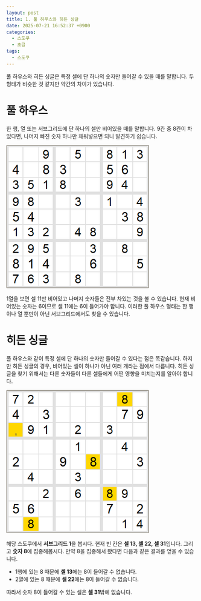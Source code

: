 ```yaml
---
layout: post
title: 1. 풀 하우스와 히든 싱글
date: 2025-07-21 16:52:37 +0900
categories:
  - 스도쿠
  - 초급
tags:
  - 스도쿠
---
```

풀 하우스와 히든 싱글은 특정 셀에 단 하나의 숫자만 들어갈 수 있을 때를 말합니다. 두 형태가 비슷한 것 같지만 약간의 차이가 있습니다.

# 풀 하우스
한 행, 열 또는 서브그리드에 단 하나의 셀만 비어있을 때를 말합니다. 9칸 중 8칸이 차있다면, 나머지 빠진 숫자 하나만 채워넣으면 되니 발견하기 쉽습니다.

![](assets/img/sudoku/sudoku_20250721_201254.png)

1열을 보면 셀 11만 비어있고 나머지 숫자들은 전부 차있는 것을 볼 수 있습니다. 현재 비어있는 숫자는 6이므로 셀 11에는 6이 들어가야 합니다. 이러한 풀 하우스 형태는 한 행이나 열 뿐만이 아닌 서브그리드에서도 찾을 수 있습니다.

# 히든 싱글
풀 하우스와 같이 특정 셀에 단 하나의 숫자만 들어갈 수 있다는 점은 똑같습니다. 하지만 히든 싱글의 경우, 비어있는 셀이 하나가 아닌 여러 개라는 점에서 다릅니다. 히든 싱글을 찾기 위해서는 다른 숫자들이 다른 셀들에게 어떤 영향을 미치는지를 알아야 합니다.

![](assets/img/sudoku/sudoku_20250721_175349.png)

해당 스도쿠에서 **서브그리드 1**을 봅시다. 현재 빈 칸은 **셀 13, 셀 22, 셀 31**입니다. 그리고 **숫자 8**에 집중해봅시다. 만약 8을 집중해서 봤다면 다음과 같은 결과를 얻을 수 있습니다.

- 1행에 있는 8 때문에 **셀 13**에는 8이 들어갈 수 없습니다. 
- 2열에 있는 8 때문에 **셀 22**에는 8이 들어갈 수 없습니다.

따라서 숫자 8이 들어갈 수 있는 셀은 **셀 31**밖에 없습니다.